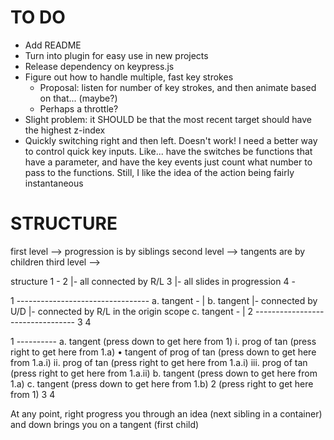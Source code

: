 # TO DO
- Add README
- Turn into plugin for easy use in new projects
- Release dependency on keypress.js
- Figure out how to handle multiple, fast key strokes
    - Proposal: listen for number of key strokes, and then animate based on that... (maybe?)
    - Perhaps a throttle?
- Slight problem: it SHOULD be that the most recent target should have the highest z-index
- Quickly switching right and then left. Doesn't work! I need a better way to control quick key inputs. Like... have the switches be functions that have a parameter, and have the key events just count what number to pass to the functions. Still, I like the idea of the action being fairly instantaneous



# STRUCTURE

first level --> progression is by siblings
second level --> tangents are by children
third level --> 


structure
1 -
2  |- all connected by R/L
3  |- all slides in progression
4 -


1 ---------------------------------
 a. tangent -                      |
 b. tangent  |- connected by U/D   |- connected by R/L in the origin scope
 c. tangent -                      |
2 ---------------------------------
3
4


1 ----------
 a. tangent  (press down to get here from 1)
   i. prog of tan (press right to get here from 1.a)
      • tangent of prog of tan (press down to get here from 1.a.i)
   ii. prog of tan (press right to get here from 1.a.i)
   iii. prog of tan (press right to get here from 1.a.ii)
 b. tangent  (press down to get here from 1.a)
 c. tangent (press down to get here from 1.b)
2 (press right to get here from 1)
3
4

At any point, right progress you through an idea (next sibling in a container)
and down brings you on a tangent (first child)